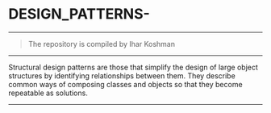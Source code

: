 # DESIGN_PATTERNS-
-------------------
> The repository is compiled by Ihar Koshman
***

Structural design patterns are those that simplify the design of large object structures by identifying relationships 
    between them. They describe common ways of composing classes and objects so that they become repeatable as solutions.

***
